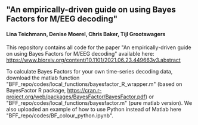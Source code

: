 ## "An empirically-driven guide on using Bayes Factors for M/EEG decoding"
#### Lina Teichmann, Denise Moerel, Chris Baker, Tijl Grootswagers

This repository contains all code for the paper "An empirically-driven guide on using Bayes Factors for M/EEG decoding" available here: https://www.biorxiv.org/content/10.1101/2021.06.23.449663v3.abstract 

To calculate Bayes Factors for your own time-series decoding data, download the matlab function "BFF_repo/codes/local_functions/bayesfactor_R_wrapper.m" (based on BayesFactor R package, https://cran.r-project.org/web/packages/BayesFactor/BayesFactor.pdf) or "BFF_repo/codes/local_functions/bayesfactor.m" (pure matlab version). We also uploaded an example of how to use Python instead of Matlab here "BFF_repo/codes/BF_colour_python.ipynb". 
